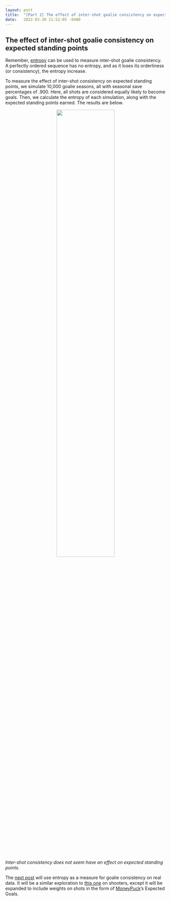 ```yaml
---
layout: post
title:  "[Part 2] The effect of inter-shot goalie consistency on expected standing points "
date:   2022-03-30 11:52:05 -0400
---
```

<h2> The effect of inter-shot goalie consistency on expected standing points </h2>
<p>
Remember, <a href="https://spazznolo.github.io/2022/03/28/goalie-consistency-intro.html">entropy</a> can be used to measure inter-shot goalie consistency. A perfectly ordered sequence has no entropy, and as it loses its orderliness (or consistency), the entropy increase. 
</p>
<p>
To measure the effect of inter-shot consistency on expected standing points, we simulate 10,000 goalie seasons, all with seasonal save percentages of .900. Here, all shots are considered equally likely to become goals. Then, we calculate the entropy of each simulation, along with the expected standing points earned. The results are below.
</p>
<p>
<div style="text-align: center"> <img src="https://spazznolo.github.io/figs/goalie-one-threee.png" width="60%" length="150"/></div>
</p>
<p>
<em>Inter-shot consistency does not seem have an effect on expected standing points.</em>
</p>
<p>
The <a href="https://spazznolo.github.io/2022/04/04/goalie-consistency-3.html">next post</a>  will use entropy as a measure for goalie consistency on real data. It will be a similar exploration to <a href="https://github.com/namitanandakumar/Draft-Analysis/blob/master/Streakiness/VanHAC%202018.pdf">this one</a> on shooters, except it will be expanded to include weights on shots in the form of <a href="https://moneypuck.com/">MoneyPuck</a>’s Expected Goals.
</p>